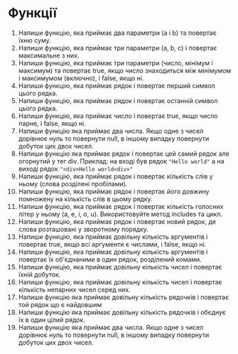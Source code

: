 # Функції

1. Напиши функцію, яка приймає два параметри (a і b) та повертає їхню суму.
1. Напиши функцію, яка приймає три параметри (a, b, c) і повертає максимальне з них.
1. Напиши функцію, яка приймає три параметри (число, мінімум і максимум) та повертає true, якщо число знаходиться між мінімумом і максимумом (включно), і false, якщо ні.
1. Напиши функцію, яка приймає рядок і повертає перший символ цього рядка.
1. Напиши функцію, яка приймає рядок і повертає останній символ цього рядка.
1. Напиши функцію, яка приймає число і повертає true, якщо число парне, і false, якщо ні.
1. Напиши функцію яка приймає два числа. Якщо одне з чисел дорівнює нуль то повернути null, в іншому випадку повернути добуток цих двох чисел.
1. Напиши функцію яка приймає рядок і повертає цей самий рядок але огорнутий у тег div. Приклад: на вході був рядок `"Hello world"` а на виході рядок `"<div>Hello world<div>"`
1. Напиши функцію, яка приймає рядок і повертає кількість слів у ньому (слова розділені пробілами).
1. Напиши функцію, яка приймає рядок і повертає його довжину помножену на кількість слів в цьому рядку.
1. Напиши функцію, яка приймає рядок і повертає кількість голосних літер у ньому (a, e, i, o, u). Використовуйте метод includes та цикл.
1. Напиши функцію, яка приймає рядок і повертає новий рядок, де слова розташовані у зворотному порядку.
1. Напиши функцію, яка приймає довільну кількість аргументів і повертає true, якщо всі аргументи є числами, і false, якщо ні.
1. Напиши функцію, яка приймає довільну кількість аргументів і повертає їх об'єднаними в один рядок, розділений комами.
1. Напиши функцію, яка приймає довільну кількість чисел і повертає їхній добуток.
1. Напиши функцію, яка приймає довільну кількість чисел і повертає кількість непарних чисел серед них.
1. Напиши функцію яка приймає довільну кількість рядочків і повертає той рядок що є найдовшим
1. Напиши функцію яка приймає довільну кількість рядочків і обєднує їх в один цілий рядок.
1. Напиши функцію яка приймає два числа. Якщо одне з чисел дорівнює нуль то повернути null, в іншому випадку повернути добуток цих двох чисел.
